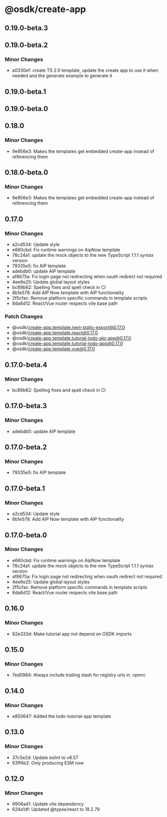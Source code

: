 # @osdk/create-app

## 0.19.0-beta.3

## 0.19.0-beta.2

### Minor Changes

- a0330ef: create TS 2.0 template, update the create app to use it when needed and the generate example to generate it

## 0.19.0-beta.1

## 0.19.0-beta.0

## 0.18.0

### Minor Changes

- 9e956e3: Makes the templates get embedded create-app instead of referencing them

## 0.18.0-beta.0

### Minor Changes

- 9e956e3: Makes the templates get embedded create-app instead of referencing them

## 0.17.0

### Minor Changes

- a2cd534: Update style
- e660cbd: Fix runtime warnings on AipNow template
- 78c24a1: update the mock objects to the new TypeScript 1.1.1 syntax version
- 79335e5: fix AIP template
- adebdb0: update AIP template
- af8675a: Fix login page not redirecting when oauth redirect not required
- 4ee6e25: Update global layout styles
- bc89b62: Spelling fixes and spell check in CI
- 8b1e578: Add AIP Now template with AIP functionality
- 2f5cfac: Remove platform specific commands in template scripts
- 8da6d12: React/Vue router respects vite base path

### Patch Changes

- @osdk/create-app.template.next-static-export@0.17.0
- @osdk/create-app.template.react@0.17.0
- @osdk/create-app.template.tutorial-todo-aip-app@0.17.0
- @osdk/create-app.template.tutorial-todo-app@0.17.0
- @osdk/create-app.template.vue@0.17.0

## 0.17.0-beta.4

### Minor Changes

- bc89b62: Spelling fixes and spell check in CI

## 0.17.0-beta.3

### Minor Changes

- adebdb0: update AIP template

## 0.17.0-beta.2

### Minor Changes

- 79335e5: fix AIP template

## 0.17.0-beta.1

### Minor Changes

- a2cd534: Update style
- 8b1e578: Add AIP Now template with AIP functionality

## 0.17.0-beta.0

### Minor Changes

- e660cbd: Fix runtime warnings on AipNow template
- 78c24a1: update the mock objects to the new TypeScript 1.1.1 syntax version
- af8675a: Fix login page not redirecting when oauth redirect not required
- 4ee6e25: Update global layout styles
- 2f5cfac: Remove platform specific commands in template scripts
- 8da6d12: React/Vue router respects vite base path

## 0.16.0

### Minor Changes

- 82e333d: Make tutorial app not depend on OSDK imports

## 0.15.0

### Minor Changes

- 7ed0984: Always include trailing slash for registry urls in .npmrc

## 0.14.0

### Minor Changes

- e850647: Added the todo-tutorial-app template

## 0.13.0

### Minor Changes

- 37c5e2d: Update eslint to v8.57
- 63ff4b2: Only producing ESM now

## 0.12.0

### Minor Changes

- 9906a41: Update vite dependency
- 624a1df: Updated @types/react to 18.2.79
